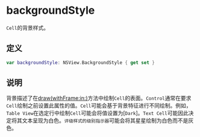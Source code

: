 # backgroundStyle

`Cell`的背景样式。

## 定义

```swift
var backgroundStyle: NSView.BackgroundStyle { get set }
```

## 说明

背景描述了在[draw(withFrame:in:)]()方法中绘制`Cell`的表面。`Control`通常在要求`Cell`绘制之前设置此属性的值。`Cell`可能会基于背景特征进行不同绘制。例如，`Table View`在选定行中绘制`Cell`可能会将值设置为[`Dark`]。`Text Cell`可能因此决定将其文本呈现为白色。`评级样式的级别指示器`可能会将其星星绘制为白色而不是灰色。

